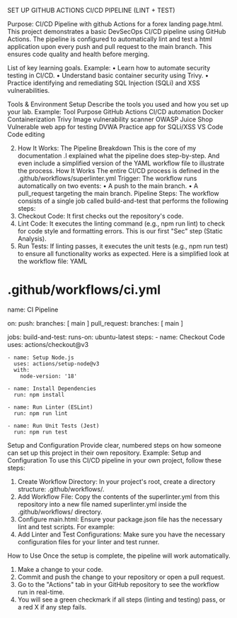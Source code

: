 SET UP GITHUB ACTIONS CI/CD PIPELINE (LINT + TEST)

Purpose: CI/CD Pipeline with github Actions for a forex landing page.html.
This project demonstrates a basic DevSecOps CI/CD pipeline using GitHub Actions. The pipeline is configured to automatically lint and test a html application upon every push and pull request to the main branch. This ensures code quality and health before merging.

List of key learning goals.
Example:
•	Learn how to automate security testing in CI/CD.
•	Understand basic container security using Trivy.
•	Practice identifying and remediating SQL Injection (SQLi) and XSS vulnerabilities.

Tools & Environment Setup
Describe the tools you used and how you set up your lab.
Example:
Tool	Purpose
GitHub Actions	CI/CD automation
Docker	Containerization
Trivy	Image vulnerability scanner
OWASP Juice Shop	Vulnerable web app for testing
DVWA	Practice app for SQLi/XSS
VS Code	Code editing

2. How It Works: The Pipeline Breakdown
This is the core of my  documentation .I explained what the pipeline does step-by-step. And even include a simplified version of the YAML workflow file to illustrate the process.
How It Works
The entire CI/CD process is defined in the .github/workflows/superlinter.yml
Trigger: The workflow runs automatically on two events:
•	A push to the main branch.
•	A pull_request targeting the main branch.
Pipeline Steps: The workflow consists of a single job called build-and-test that performs the following steps:
1.	Checkout Code: It first checks out the repository's code.
2.	Lint Code: It executes the linting command (e.g., npm run lint) to check for code style and formatting errors. This is our first "Sec" step (Static Analysis).
3.	Run Tests: If linting passes, it executes the unit tests (e.g., npm run test) to ensure all functionality works as expected.
Here is a simplified look at the workflow file:
YAML
# .github/workflows/ci.yml
name: CI Pipeline

on:
  push:
    branches: [ main ]
  pull_request:
    branches: [ main ]

jobs:
  build-and-test:
    runs-on: ubuntu-latest
    steps:
    - name: Checkout Code
      uses: actions/checkout@v3

    - name: Setup Node.js
      uses: actions/setup-node@v3
      with:
        node-version: '18'

    - name: Install Dependencies
      run: npm install

    - name: Run Linter (ESLint)
      run: npm run lint

    - name: Run Unit Tests (Jest)
      run: npm run test



Setup and Configuration
Provide clear, numbered steps on how someone can set up this project in their own repository.
Example:
Setup and Configuration
To use this CI/CD pipeline in your own project, follow these steps:
1.	Create Workflow Directory: In your project's root, create a directory structure: .github/workflows/.
2.	Add Workflow File: Copy the contents of the superlinter.yml from this repository into a new file named superlinter.yml inside the .github/workflows/ directory.
3.	Configure main.html: Ensure your package.json file has the necessary lint and test scripts. For example:
4.	Add Linter and Test Configurations: Make sure you have the necessary configuration files for your linter and test runner.

 How to Use
Once the setup is complete, the pipeline will work automatically.
1.	Make a change to your code.
2.	Commit and push the change to your repository or open a pull request.
3.	Go to the "Actions" tab in your GitHub repository to see the workflow run in real-time.
4.	You will see a green checkmark if all steps (linting and testing) pass, or a red X if any step fails.



